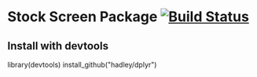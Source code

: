 # Stock Screen Package [![Build Status](https://travis-ci.org/ZeroStack/stockscreen.svg?branch=master)](https://travis-ci.org/ZeroStack/stockscreen)

## Install with devtools
library(devtools)
install_github("hadley/dplyr")

